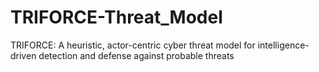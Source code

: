 # TRIFORCE-Threat_Model
TRIFORCE: A heuristic, actor-centric cyber threat model for intelligence-driven detection and defense against probable threats
